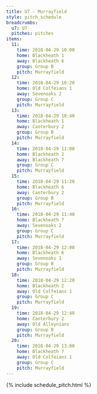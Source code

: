 ```yaml
---
title: U7 - Murrayfield
style: pitch_schedule
breadcrumbs:
  u7: U7
  pitches: pitches
items:
  11:
    time: 2018-04-29 10:00
    home: Blackheath 1
    away: Blackheath 6
    group: Group B
    pitch: Murrayfield
  12:
    time: 2018-04-29 10:20
    home: Old Colfeians 1
    away: Sevenoaks 2
    group: Group C
    pitch: Murrayfield
  13:
    time: 2018-04-29 10:40
    home: Blackheath 1
    away: Canterbury 2
    group: Group B
    pitch: Murrayfield
  14:
    time: 2018-04-29 11:00
    home: Blackheath 2
    away: Blackheath 7
    group: Group C
    pitch: Murrayfield
  15:
    time: 2018-04-29 11:20
    home: Blackheath 6
    away: Canterbury 2
    group: Group B
    pitch: Murrayfield
  16:
    time: 2018-04-29 11:40
    home: Blackheath 7
    away: Sevenoaks 2
    group: Group C
    pitch: Murrayfield
  17:
    time: 2018-04-29 12:00
    home: Blackheath 6
    away: Sevenoaks 1
    group: Group B
    pitch: Murrayfield
  18:
    time: 2018-04-29 12:20
    home: Blackheath 2
    away: Old Colfeians 1
    group: Group C
    pitch: Murrayfield
  19:
    time: 2018-04-29 12:40
    home: Canterbury 2
    away: Old Alleynians
    group: Group B
    pitch: Murrayfield
  20:
    time: 2018-04-29 13:00
    home: Blackheath 7
    away: Old Colfeians 1
    group: Group C
    pitch: Murrayfield
---
```


{% include schedule_pitch.html %}
